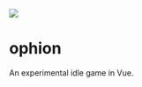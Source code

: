 ![](https://images.prismic.io/andrewzigler/94867b2b-1e76-4c4b-b585-9e21c7732b34_Ophion.jpg?ixlib=gatsbyFP&auto=compress%2Cformat&fit=max&q=50&rect=0%2C0%2C1200%2C628&w=1200&h=628)

# ophion

An experimental idle game in Vue.
